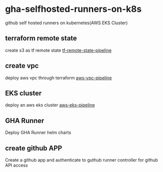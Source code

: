 # gha-selfhosted-runners-on-k8s
github self hosted runners on kubernetes(AWS EKS Cluster)

## terraform remote state
create s3 as tf remote state [tf-remote-state-pipeline](https://github.com/Bharathkumarraju/gha-selfhosted-runners-on-k8s/actions/runs/16358410949)

## create vpc 
deploy aws vpc through terraform [aws-vpc-pipeline](https://github.com/Bharathkumarraju/gha-selfhosted-runners-on-k8s/actions/runs/16360740048)

## EKS cluster 
deploy an aws eks cluster [aws-eks-pipeline](https://github.com/Bharathkumarraju/gha-selfhosted-runners-on-k8s/actions/runs/16362142754/job/46232034246#step:8:353)


## GHA Runner 
Deploy GHA Runner helm charts 


## create github APP 
Create a github app and authenticate to guthub runner controller for github API access

